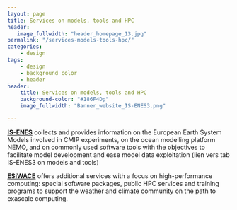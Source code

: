 ```yaml
---
layout: page
title: Services on models, tools and HPC
header:
   image_fullwidth: "header_homepage_13.jpg"
permalink: "/services-models-tools-hpc/"
categories:
    - design
tags:
    - design
    - background color
    - header
header:
    title: Services on models, tools and HPC
    background-color: "#186F4D;"
    image_fullwidth: "Banner_website_IS-ENES3.png"

---
```


**[IS-ENES](https://is-enes3.github.io/IS-ENES-Website/services-models-tools/)** collects and provides information on the European Earth System Models involved in CMIP experiments, on the ocean modelling platform NEMO, and on commonly used software tools with the objectives to facilitate model development and ease model data exploitation (lien vers tab IS-ENES3 on models and tools)

**[ESiWACE](https://www.esiwace.eu/services/software-support)** offers additional services with a focus on high-performance computing: special software packages, public HPC services and training programs to support the weather and climate community on the path to exascale computing. 
